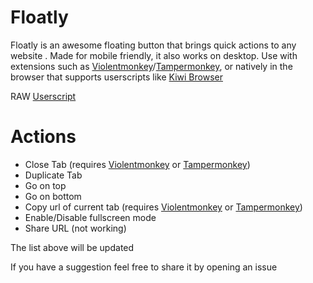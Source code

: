 # Floatly

Floatly is an awesome floating button that brings quick actions to any website .
Made for mobile friendly, it also works on desktop. 
Use with extensions such as [Violentmonkey]/[Tampermonkey], or natively in the browser that supports userscripts like [Kiwi Browser]

RAW [Userscript]
# Actions
  - Close Tab (requires [Violentmonkey] or [Tampermonkey])
  - Duplicate Tab
  - Go on top
  - Go on bottom
  - Copy url of current tab (requires [Violentmonkey] or [Tampermonkey])
  - Enable/Disable fullscreen mode
  - Share URL (not working)

The list above will be updated

If you have a suggestion feel free to share it by opening an issue

   [Userscript]:<https://github.com/d3ward/floatly/raw/master/floatly.user.js>
   [Kiwi Browser]: <https://kiwibrowser.com/>
   [Violentmonkey]: <https://violentmonkey.github.io/>
   [Tampermonkey]: <https://www.tampermonkey.net/>
